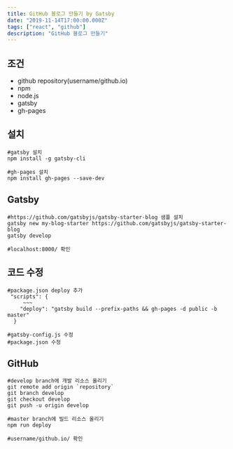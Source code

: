 ```yaml
---
title: GitHub 블로그 만들기 by Gatsby
date: "2019-11-14T17:00:00.000Z"
tags: ["react", "github"]
description: "GitHub 블로그 만들기"
---
```


## 조건
+ github repository(username/github.io)
+ npm
+ node.js
+ gatsby
+ gh-pages

## 설치
```
#gatsby 설치
npm install -g gatsby-cli

#gh-pages 설치
npm install gh-pages --save-dev
```

## Gatsby
```
#https://github.com/gatsbyjs/gatsby-starter-blog 샘플 설치
gatsby new my-blog-starter https://github.com/gatsbyjs/gatsby-starter-blog
gatsby develop

#localhost:8000/ 확인
```

## 코드 수정
```
#package.json deploy 추가
 "scripts": {
     ~~~
    "deploy": "gatsby build --prefix-paths && gh-pages -d public -b master"
  }

#gatsby-config.js 수정
#package.json 수정
```

## GitHub
```
#develop branch에 개발 리소스 올리기
git remote add origin `repository`
git branch develop
git checkout develop
git push -u origin develop

#master branch에 빌드 리소스 올리기
npm run deploy

#username/github.io/ 확인
```
